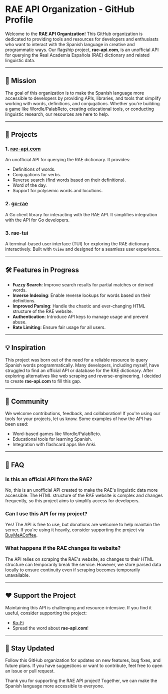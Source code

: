 # RAE API Organization - GitHub Profile

Welcome to the **RAE API Organization**! This GitHub organization is dedicated to providing tools and resources for developers and enthusiasts who want to interact with the Spanish language in creative and programmatic ways. Our flagship project, **rae-api.com**, is an unofficial API for querying the Real Academia Española (RAE) dictionary and related linguistic data.

---

## 🌟 Mission

The goal of this organization is to make the Spanish language more accessible to developers by providing APIs, libraries, and tools that simplify working with words, definitions, and conjugations. Whether you're building a game like Wordle/PalabReto, creating educational tools, or conducting linguistic research, our resources are here to help.

---

## 🚀 Projects

### 1. **[rae-api.com](https://rae-api.com)**
An unofficial API for querying the RAE dictionary. It provides:
- Definitions of words.
- Conjugations for verbs.
- Reverse search (find words based on their definitions).
- Word of the day.
- Support for polysemic words and locutions.

### 2. **[go-rae](https://github.com/rae-api-com/go-rae)**
A Go client library for interacting with the RAE API. It simplifies integration with the API for Go developers.

### 3. **rae-tui**
A terminal-based user interface (TUI) for exploring the RAE dictionary interactively. Built with `tview` and designed for a seamless user experience.

---

## 🛠️ Features in Progress

- **Fuzzy Search**: Improve search results for partial matches or derived words.
- **Inverse Indexing**: Enable reverse lookups for words based on their definitions.
- **Improved Parsing**: Handle the chaotic and ever-changing HTML structure of the RAE website.
- **Authentication**: Introduce API keys to manage usage and prevent abuse.
- **Rate Limiting**: Ensure fair usage for all users.

---

## 💡 Inspiration

This project was born out of the need for a reliable resource to query Spanish words programmatically. Many developers, including myself, have struggled to find an official API or database for the RAE dictionary. After exploring alternatives like web scraping and reverse-engineering, I decided to create **rae-api.com** to fill this gap.

---

## 🤝 Community

We welcome contributions, feedback, and collaboration! If you're using our tools for your projects, let us know. Some examples of how the API has been used:
- Word-based games like Wordle/PalabReto.
- Educational tools for learning Spanish.
- Integration with flashcard apps like Anki.

---

## 💬 FAQ

### Is this an official API from the RAE?
No, this is an unofficial API created to make the RAE's linguistic data more accessible. The HTML structure of the RAE website is complex and changes frequently, so this project aims to simplify access for developers.

### Can I use this API for my project?
Yes! The API is free to use, but donations are welcome to help maintain the server. If you're using it heavily, consider supporting the project via [BuyMeACoffee](https://buymeacoffee.com/sonirico).

### What happens if the RAE changes its website?
The API relies on scraping the RAE's website, so changes to their HTML structure can temporarily break the service. However, we store parsed data locally to ensure continuity even if scraping becomes temporarily unavailable.

---

## ❤️ Support the Project

Maintaining this API is challenging and resource-intensive. If you find it useful, consider supporting the project:
- [Ko-Fi](https://ko-fi.com/sonirico)
- Spread the word about **rae-api.com**!

---

## 📢 Stay Updated

Follow this GitHub organization for updates on new features, bug fixes, and future plans. If you have suggestions or want to contribute, feel free to open an issue or pull request.

Thank you for supporting the RAE API project! Together, we can make the Spanish language more accessible to everyone.

